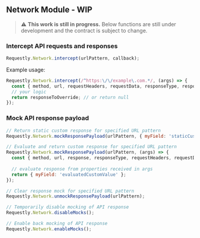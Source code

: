 ## Network Module - WIP

> :warning: **This work is still in progress.** 
> Below functions are still under development and the contract is subject to change.

### Intercept API requests and responses

```javascript
Requestly.Network.intercept(urlPattern, callback);
```

Example usage:
```javascript
Requestly.Network.intercept(/^https:\/\/example\.com.*/, (args) => {
  const { method, url, requestHeaders, requestData, responseType, responseHeaders, response, time } = args;
  // your logic 
  return responseToOverride; // or return null
});
```

### Mock API response payload

```javascript
// Return static custom response for specified URL pattern
Requestly.Network.mockResponsePayload(urlPattern, { myField: 'staticCustomValue' });

// Evaluate and return custom response for specified URL pattern
Requestly.Network.mockResponsePayload(urlPattern, (args) => {
  const { method, url, response, responseType, requestHeaders, requestData, responseJSON } = args;
  
  // evaluate response from properties received in args
  return { myField: 'evaluatedCustomValue' };
});

// Clear response mock for specified URL pattern
Requestly.Network.unmockResponsePayload(urlPattern);

// Temporarily disable mocking of API response
Requestly.Network.disableMocks();

// Enable back mocking of API response
Requestly.Network.enableMocks();
```
